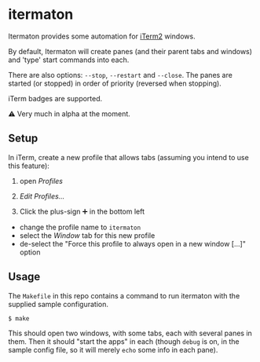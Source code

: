 # itermaton

Itermaton provides some automation for [iTerm2](https://iterm2.com/) windows.

By default, Itermaton will create panes (and their parent tabs and windows) and 'type' start commands into each.

There are also options: `--stop`, `--restart` and `--close`.
The panes are started (or stopped) in order of priority (reversed when stopping).

iTerm badges are supported.

:warning: Very much in alpha at the moment.

## Setup

In iTerm, create a new profile that allows tabs (assuming you intend to use this feature):

1. open *Profiles*

1. *Edit Profiles...*

1. Click the plus-sign :heavy_plus_sign: in the bottom left

  - change the profile name to `itermaton`
  - select the *Window* tab for this new profile
  - de-select the "Force this profile to always open in a new window [...]" option

## Usage

The `Makefile` in this repo contains a command to run itermaton with the supplied sample configuration.

  `$ make`

This should open two windows, with some tabs, each with several panes in them. Then it should "start the apps" in each (though `debug` is on, in the sample config file, so it will merely `echo` some info in each pane).
